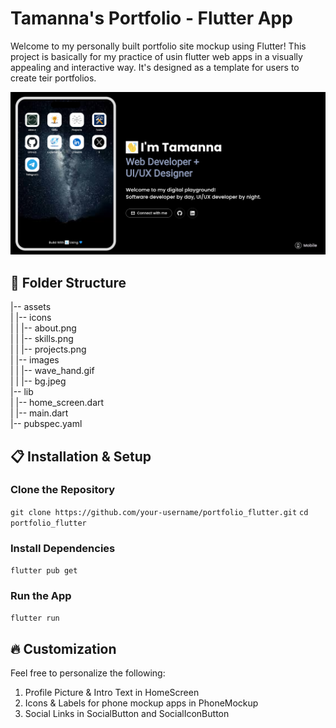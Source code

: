 # Tamanna's Portfolio - Flutter App

Welcome to my personally built portfolio site mockup using Flutter! This project is basically for my practice of usin flutter web apps in a visually appealing and interactive way. It's designed as a template for users to create teir portfolios.

![Screenshot](mockup.png)

## 📂 Folder Structure

|-- assets<br>
|   |-- icons<br>
|   |   |-- about.png<br>
|   |   |-- skills.png<br>
|   |   |-- projects.png<br>
|   |-- images<br>
|   |   |-- wave_hand.gif<br>
|   |   |-- bg.jpeg<br>
|-- lib<br>
|   |-- home_screen.dart<br>
|   |-- main.dart<br>
|-- pubspec.yaml<br>

## 📋 Installation & Setup

### Clone the Repository
```git clone https://github.com/your-username/portfolio_flutter.git```
```cd portfolio_flutter```

### Install Dependencies
```flutter pub get```

### Run the App
```flutter run```

## 🔥 Customization
Feel free to personalize the following:<br>
  1. Profile Picture & Intro Text in HomeScreen<br>
  2. Icons & Labels for phone mockup apps in PhoneMockup<br>
  3. Social Links in SocialButton and SocialIconButton<br>


